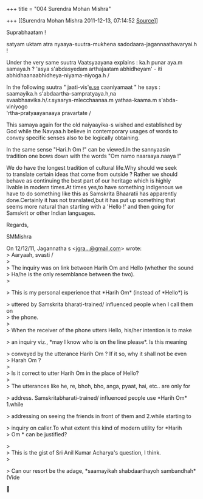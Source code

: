 +++
title = "004 Surendra Mohan Mishra"

+++
[[Surendra Mohan Mishra	2011-12-13, 07:14:52 [Source](https://groups.google.com/g/bvparishat/c/8n6I-GWhXgc)]]



Suprabhaatam !

satyam uktam atra nyaaya-suutra-mukhena sadodaara-jagannaathavaryai.h !

Under the very same suutra Vaatsyaayana explains : ka.h punar aya.m  
samaya.h ? 'asya s'abdasyedam arthajaatam abhidheyam' - iti  
abhidhaanaabhidheya-niyama-niyoga.h /

In the following suutra " jaati-vis'[e.se](http://e.se) caaniyamaat " he says :  
saamayika.h s'abdaartha-sampratyaya.h,na  
svaabhaavika.h/.r.syaarya-mlecchaanaa.m yathaa-kaama.m s'abda-viniyogo  
'rtha-pratyaayanaaya pravartate /

This samaya again for the old naiyaayika-s wished and established by  
God while the Navyaa.h believe in contemporary usages of words to  
convey specific senses also to be logically obtaining.

In the same sense "Hari.h Om !" can be viewed.In the sannyaasin  
tradition one bows down with the words "Om namo naaraaya.naaya !"

We do have the longest tradition of cultural life.Why should we seek  
to translate certain ideas that come from outside ? Rather we should  
behave as continuing the best part of our heritage which is highly  
livable in modern times.At times yes,to have something indigenous we  
have to do something like this as Samskrita Bhaaratii has apparently  
done.Certainly it has not translated,but it has put up something that  
seems more natural than starting with a 'Hello !' and then going for  
Samskrit or other Indian languages.

Regards,

SMMishra

On 12/12/11, Jagannatha s \<[jgra...@gmail.com]()\> wrote:  
\> Aaryaah, svasti /  
\>  
\> The inquiry was on link between Harih Om and Hello (whether the sound  
\> Ha/he is the only resemblance between the two).  
\>  

\> This is my personal experience that \*Harih Om\* (instead of \*Hello\*) is

  
\> uttered by Samskrita bharati-trained/ influenced people when I call them on  
\> the phone.  
\>  
\> When the receiver of the phone utters Hello, his/her intention is to make  

\> an inquiry viz., \*may I know who is on the line please\*. Is this meaning

  
\> conveyed by the utterance Harih Om ? If it so, why it shall not be even  
\> Harah Om ?  
\>  
\> Is it correct to utter Harih Om in the place of Hello?  
\>  
\> The utterances like he, re, bhoh, bho, anga, pyaat, hai, etc.. are only for  

\> address. Samskritabharati-trained/ influenced people use \*Harih Om\* 1.while

  
\> addressing on seeing the friends in front of them and 2.while starting to  

\> inquiry on caller.To what extent this kind of modern utility for \*Harih  
\> Om \* can be justified?

  
\>  
\> This is the gist of Sri Anil Kumar Acharya's question, I think.  
\>  

\> Can our resort be the adage, \*saamayikah shabdaarthayoh sambandhah\* (Vide



